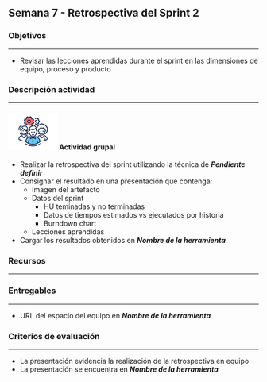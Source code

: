 
## Semana 7 - Retrospectiva del Sprint 2

### Objetivos

---
* Revisar las lecciones aprendidas durante el sprint en las dimensiones de equipo, proceso y producto


### Descripción actividad

---

#### ![](./../../assets/images/grupo.png) Actividad grupal

* Realizar la retrospectiva del sprint utilizando la técnica de **_Pendiente definir_**
* Consignar el resultado en una presentación que contenga:
  * Imagen del artefacto
  * Datos del sprint
    * HU teminadas y no terminadas
    * Datos de tiempos estimados vs ejecutados por historia
    * Burndown chart
  * Lecciones aprendidas
* Cargar los resultados obtenidos en **_Nombre de la herramienta_**


### Recursos

---


### Entregables

---
* URL del espacio del equipo en **_Nombre de la herramienta_**

### Criterios de evaluación

---
* La presentación evidencia la realización de la retrospectiva en equipo
* La presentación se encuentra en **_Nombre de la herramienta_**

